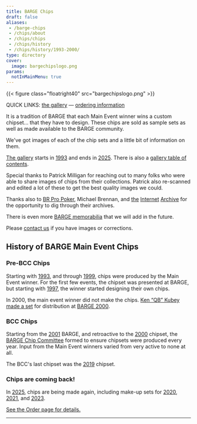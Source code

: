```yaml
---
title: BARGE Chips
draft: false
aliases: 
 - /barge-chips
 - /chips/about
 - /chips/chips
 - /chips/history
 - /chips/history/1993-2000/
type: directory
cover:
  image: bargechipslogo.png
params:
  notInMainMenu: true
---
```


{{< figure class="floatright40" src="bargechipslogo.png" >}}

QUICK LINKS:  [the gallery](gallery/) &mdash;  [ordering information](order/)

It is a tradition of BARGE that each Main Event winner wins a custom
chipset... that they have to design.  These chips are sold as sample sets as well
as made available to the BARGE community.

We've got images of each of the chip sets and a little bit of information on
them.

[The gallery](gallery/) starts in [1993](gallery/1993/) and ends in [2025](gallery/2025/).
There is also a [gallery table of contents](toc/).

Special thanks to Patrick Milligan for reaching out to many folks who were
able to share images of chips from their collections.  Patrick also re-scanned and
edited a lot of these to get the best quality images we could.

Thanks also to
[BR Pro Poker](https://brpropoker.com/),
Michael Brennan,
and 
[the](https://web.archive.org/web/20120811021227/http://bargechips.acesquared.com/)
[Internet](https://web.archive.org/web/20120623142829/http://www.pokerart.com/)
[Archive](https://web.archive.org/web/20180902101041/https://bargechips.org/)
for the opportunity to dig through their archives.

There is even more [BARGE memorabilia](../memorabilia/) that we will add in the future.

Please [contact us](mailto:tim.showalter@gmail.com) if you have images or
corrections.

## History of BARGE Main Event Chips

### Pre-BCC Chips

Starting with [1993](gallery/1993), and through
[1999](gallery/1999), chips were produced by the Main Event winner.
For the first few events, the chipset was presented at BARGE, but starting
with [1997](gallery/1997), the winner started designing their own chips.

In 2000, the main event winner did not make the chips.  [Ken &#8220;QB&#8221;
Kubey](/tags/qb/) [made a set](gallery/2000-qb/) for distribution at
[BARGE 2000](../../barge/2000/).

### BCC Chips

Starting from the [2001](gallery/2001/) BARGE, and retroactive to the
[2000](gallery/2000-bcc/) chipset, the [BARGE Chip Committee](bcc/) 
formed to ensure chipsets were produced every year. Input from the Main Event
winners varied from very active to none at all.

The BCC's last chipset was the [2019](gallery/2019/) chipset.

### Chips are coming back!

In [2025](gallery/2025/), chips are being made again, including make-up sets for
[2020](gallery/2020/), 
[2021](gallery/2021/), and
[2023](gallery/2023/).

[See the Order page for details.](order/)

-----

